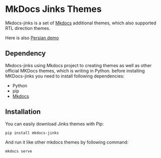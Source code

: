 # MkDocs Jinks Themes

Mkdocs-jinks is a set of [Mkdocs](http://mkdocs.org) additional themes, which also supported RTL direction themes.

Here is also [Persian demo](http://anetwork.github.io/mkdocs-jinks-persian-demo)

## Dependency
Mkdocs-jinks using Mkdocs project to creating themes as well as other official MKDocs themes, which is writing in Python. before installing MKDocs-jinks you need to install following dependencies:

* Python
* pip
* [Mkdocs](http://mkdocs.org)

## Installation
You can easily download Jinks themes with Pip:

```
pip install mkdocs-jinks
```

And run it like other mkdocs themes by following command:

```
mkdocs serve
```
